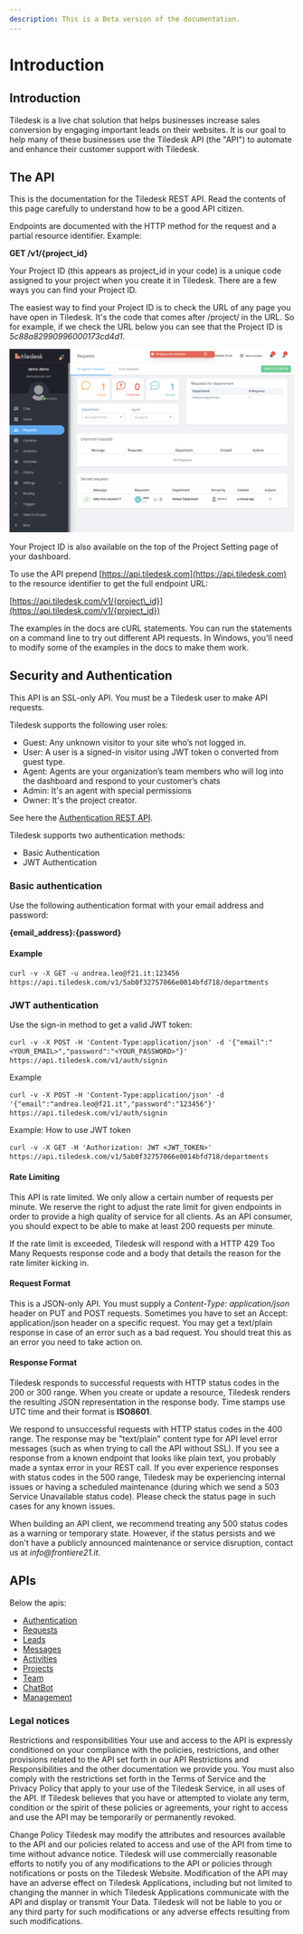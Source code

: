 ```yaml
---
description: This is a Beta version of the documentation.
---
```


# Introduction

## Introduction

Tiledesk is a live chat solution that helps businesses increase sales conversion by engaging important leads on their websites. It is our goal to help many of these businesses use the Tiledesk API \(the "API"\) to automate and enhance their customer support with Tiledesk.

## The API

This is the documentation for the Tiledesk REST API. Read the contents of this page carefully to understand how to be a good API citizen.

Endpoints are documented with the HTTP method for the request and a partial resource identifier. Example:

**GET /v1/{project\_id}**

Your Project ID \(this appears as project\_id in your code\) is a unique code assigned to your project when you create it in Tiledesk. There are a few ways you can find your Project ID.

The easiest way to find your Project ID is to check the URL of any page you have open in Tiledesk. It's the code that comes after /project/ in the URL. So for example, if we check the URL below you can see that the Project ID is _5c88a82990996000173cd4d1_.

![](../../.gitbook/assets/image%20%2840%29.png)

Your Project ID is also available on the top of the Project Setting page of your dashboard.

To use the API prepend [https://api.tiledesk.com](https://api.tiledesk.com) to the resource identifier to get the full endpoint URL:

[https://api.tiledesk.com/v1/{project\_id}](https://api.tiledesk.com/v1/{project_id})

The examples in the docs are cURL statements. You can run the statements on a command line to try out different API requests. In Windows, you'll need to modify some of the examples in the docs to make them work.

## Security and Authentication

This API is an SSL-only API. You must be a Tiledesk user to make API requests.

Tiledesk supports the following user roles:

* Guest: Any unknown visitor to your site who’s not logged in.
* User:  A user is a signed-in visitor using JWT token o converted from guest type.
* Agent: Agents are your organization’s team members who will log into the dashboard and respond to your customer’s chats
* Admin: It's an agent with special permissions 
* Owner: It's the project creator.

See here the [Authentication REST API](authentication.md).

Tiledesk supports two authentication methods:

* Basic Authentication
* JWT Authentication

### Basic authentication

Use the following authentication format with your email address and password:

**{email\_address}:{password}**

#### Example

```text
curl -v -X GET -u andrea.leo@f21.it:123456 https://api.tiledesk.com/v1/5ab0f32757066e0014bfd718/departments
```

### JWT authentication

Use the sign-in method to get a valid JWT token:

```text
curl -v -X POST -H 'Content-Type:application/json' -d '{"email":"<YOUR_EMAIL>","password":"<YOUR_PASSWORD>"}' https://api.tiledesk.com/v1/auth/signin
```

Example

```text
curl -v -X POST -H 'Content-Type:application/json' -d '{"email":"andrea.leo@f21.it","password":"123456"}' https://api.tiledesk.com/v1/auth/signin
```

Example: How to use JWT token

```text
curl -v -X GET -H 'Authorization: JWT <JWT_TOKEN>' https://api.tiledesk.com/v1/5ab0f32757066e0014bfd718/departments
```

#### Rate Limiting

This API is rate limited. We only allow a certain number of requests per minute. We reserve the right to adjust the rate limit for given endpoints in order to provide a high quality of service for all clients. As an API consumer, you should expect to be able to make at least 200 requests per minute.

If the rate limit is exceeded, Tiledesk will respond with a HTTP 429 Too Many Requests response code and a body that details the reason for the rate limiter kicking in.

#### Request Format

This is a JSON-only API. You must supply a _Content-Type: application/json_ header on PUT and POST requests. Sometimes you have to set an Accept: application/json header on a specific request. You may get a text/plain response in case of an error such as a bad request. You should treat this as an error you need to take action on.

#### Response Format

Tiledesk responds to successful requests with HTTP status codes in the 200 or 300 range. When you create or update a resource, Tiledesk renders the resulting JSON representation in the response body. Time stamps use UTC time and their format is **ISO8601**.

We respond to unsuccessful requests with HTTP status codes in the 400 range. The response may be "text/plain" content type for API level error messages \(such as when trying to call the API without SSL\). If you see a response from a known endpoint that looks like plain text, you probably made a syntax error in your REST call. If you ever experience responses with status codes in the 500 range, Tiledesk may be experiencing internal issues or having a scheduled maintenance \(during which we send a 503 Service Unavailable status code\). Please check the status page in such cases for any known issues.

When building an API client, we recommend treating any 500 status codes as a warning or temporary state. However, if the status persists and we don't have a publicly announced maintenance or service disruption, contact us at _info@frontiere21.it_.

## APIs

Below the apis:

* [Authentication](authentication.md)
* [Requests](requests.md)
* [Leads](leads.md)
* [Messages](messages.md)
* [Activities](activities.md)
* [Projects](projects.md)
* [Team](team.md)
* [ChatBot](https://github.com/Tiledesk/tiledesk-docs/tree/782fa84dbf0a19a68076756029cbb9a33ce2b6f1/apis/rest-api/bots/README.md)
* [Management](https://github.com/Tiledesk/tiledesk-docs/tree/782fa84dbf0a19a68076756029cbb9a33ce2b6f1/apis/rest-api/management-api/README.md)

### Legal notices

Restrictions and responsibilities Your use and access to the API is expressly conditioned on your compliance with the policies, restrictions, and other provisions related to the API set forth in our API Restrictions and Responsibilities and the other documentation we provide you. You must also comply with the restrictions set forth in the Terms of Service and the Privacy Policy that apply to your use of the Tiledesk Service, in all uses of the API. If Tiledesk believes that you have or attempted to violate any term, condition or the spirit of these policies or agreements, your right to access and use the API may be temporarily or permanently revoked.

Change Policy Tiledesk may modify the attributes and resources available to the API and our policies related to access and use of the API from time to time without advance notice. Tiledesk will use commercially reasonable efforts to notify you of any modifications to the API or policies through notifications or posts on the Tiledesk Website. Modification of the API may have an adverse effect on Tiledesk Applications, including but not limited to changing the manner in which Tiledesk Applications communicate with the API and display or transmit Your Data. Tiledesk will not be liable to you or any third party for such modifications or any adverse effects resulting from such modifications.


